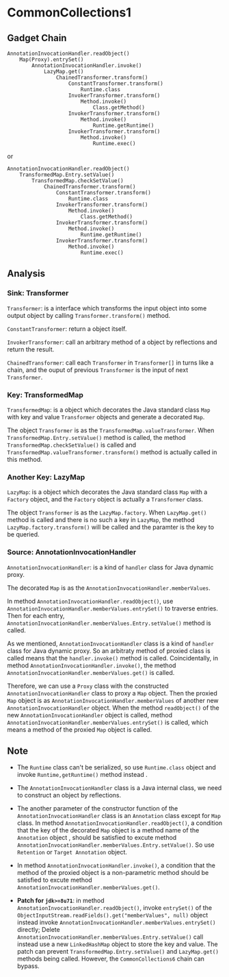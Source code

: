 # CommonCollections1

## Gadget Chain

    AnnotationInvocationHandler.readObject()
        Map(Proxy).entrySet()
            AnnotationInvocationHandler.invoke()
                LazyMap.get()
                    ChainedTransformer.transform()
                        ConstantTransformer.transform()
                            Runtime.class
                        InvokerTransformer.transform()
                            Method.invoke()
                                Class.getMethod()
                        InvokerTransformer.transform()
                            Method.invoke()
                                Runtime.getRuntime()
                        InvokerTransformer.transform()
                            Method.invoke()
                                Runtime.exec()

or

    AnnotationInvocationHandler.readObject()
        TransformedMap.Entry.setValue()
            TransformedMap.checkSetValue()
                ChainedTransformer.transform()
                    ConstantTransformer.transform()
                        Runtime.class
                    InvokerTransformer.transform()
                        Method.invoke()
                            Class.getMethod()
                    InvokerTransformer.transform()
                        Method.invoke()
                            Runtime.getRuntime()
                    InvokerTransformer.transform()
                        Method.invoke()
                            Runtime.exec()

## Analysis

### Sink: Transformer

`Transformer`: is a interface which transforms the input object into some output object by calling `Transformer.transform()` method.

`ConstantTransformer`: return a object itself.

`InvokerTransformer`: call an arbitrary method of a object by reflections and return the result.

`ChainedTransformer`: call each `Transformer` in `Transformer[]` in turns like a chain, and the ouput of previous `Transformer` is the input of next `Transformer`.

### Key: TransformedMap

`TransformedMap`: is a object which decorates the Java standard class `Map` with key and value `Transformer` objects and generate a decorated `Map`.

The object `Transformer` is as the `TransformedMap.valueTransformer`. When `TransformedMap.Entry.setValue()` method is called, the method `TransformedMap.checkSetValue()` is called and `TransformedMap.valueTransformer.transform()` method is actually called in this method.

### Another Key: LazyMap

`LazyMap`: is a object which decorates the Java standard class `Map` with a `Factory` object, and the `Factory` object is actually a `Transformer` class.

The object `Transformer` is as the `LazyMap.factory`. When `LazyMap.get()` method is called and there is no such a key in `LazyMap`, the method `LazyMap.factory.transform()` will be called and the paramter is the key to be queried.

### Source: AnnotationInvocationHandler

`AnnotationInvocationHandler`: is a kind of `handler` class for Java dynamic proxy.

The decorated `Map` is as the `AnnotationInvocationHandler.memberValues`.

In method `AnnotationInvocationHandler.readObject()`, use `AnnotationInvocationHandler.memberValues.entrySet()` to traverse entries. Then for each entry, `AnnotationInvocationHandler.memberValues.Entry.setValue()` method is called.

As we mentioned, `AnnotationInvocationHandler` class is a kind of `handler` class for Java dynamic proxy. So an arbitraty method of proxied class is called means that the `handler.invoke()` method is called. Coincidentally, in method `AnnotationInvocationHandler.invoke()`, the method `AnnotationInvocationHandler.memberValues.get()` is called.

Therefore, we can use a `Proxy` class with the constructed `AnnotationInvocationHandler` class to proxy a `Map` object. Then the proxied `Map` object is as `AnnotationInvocationHandler.memberValues` of another new `AnnotationInvocationHandler` object. When the method `readObject()` of the new `AnnotationInvocationHandler` object is called, method `AnnotationInvocationHandler.memberValues.entrySet()` is called, which means a method of the proxied `Map` object is called.

## Note

- The `Runtime` class can't be serialized, so use `Runtime.class` object and invoke `Runtime,getRuntime()` method instead .

- The `AnnotationInvocationHandler` class is a Java internal class, we need to construct an object by reflections.

- The another parameter of the constructor function of the `AnnotationInvocationHandler` class is an `Annotation` class except for `Map` class. In method `AnnotationInvocationHandler.readObject()`, a condition that the key of the decorated `Map` object is a method name of the `Annotation` object
, should be satisfied to excute method `AnnotationInvocationHandler.memberValues.Entry.setValue()`. So use `Retention` or `Target Annotation` object.

- In method `AnnotationInvocationHandler.invoke()`, a condition that the method of the proxied object is a non-parametric method should be satisfied to excute method `AnnotationInvocationHandler.memberValues.get()`.

- **Patch for `jdk>=8u71`**: in method `AnnotationInvocationHandler.readObject()`, invoke `entrySet()` of the `ObjectInputStream.readFields().get("memberValues", null)` object instead invoke `AnnotationInvocationHandler.memberValues.entrySet()` directly; Delete `AnnotationInvocationHandler.memberValues.Entry.setValue()` call instead use a new `LinkedHashMap` object to store the key and value. The patch can prevent `TransformedMap.Entry.setValue()` and `LazyMap.get()` methods being called. However, the `CommonCollections6` chain can bypass.
